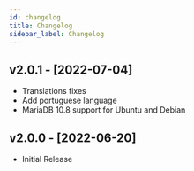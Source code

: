 ```yaml
---
id: changelog
title: Changelog
sidebar_label: Changelog
---
```


## v2.0.1 - [2022-07-04]

- Translations fixes
- Add portuguese language
- MariaDB 10.8 support for Ubuntu and Debian

## v2.0.0 - [2022-06-20]

- Initial Release